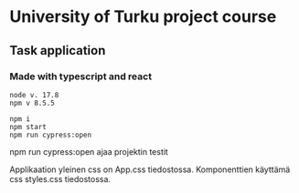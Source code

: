 # University of Turku project course

## Task application

### Made with typescript and react

```
node v. 17.8
npm v 8.5.5
```

```
npm i
npm start
npm run cypress:open
```

npm run cypress:open ajaa projektin testit

Applikaation yleinen css on App.css tiedostossa. Komponenttien käyttämä css styles.css tiedostossa.
